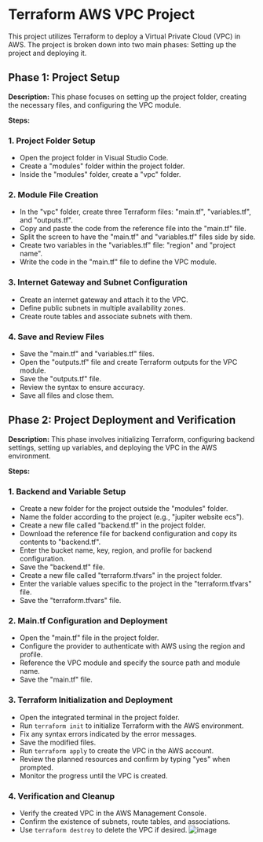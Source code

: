 # Terraform AWS VPC Project

This project utilizes Terraform to deploy a Virtual Private Cloud (VPC) in AWS. The project is broken down into two main phases: Setting up the project and deploying it.

## Phase 1: Project Setup

**Description:** This phase focuses on setting up the project folder, creating the necessary files, and configuring the VPC module.

**Steps:**

### 1. Project Folder Setup
- Open the project folder in Visual Studio Code.
- Create a "modules" folder within the project folder.
- Inside the "modules" folder, create a "vpc" folder.

### 2. Module File Creation
- In the "vpc" folder, create three Terraform files: "main.tf", "variables.tf", and "outputs.tf".
- Copy and paste the code from the reference file into the "main.tf" file.
- Split the screen to have the "main.tf" and "variables.tf" files side by side.
- Create two variables in the "variables.tf" file: "region" and "project name".
- Write the code in the "main.tf" file to define the VPC module.

### 3. Internet Gateway and Subnet Configuration
- Create an internet gateway and attach it to the VPC.
- Define public subnets in multiple availability zones.
- Create route tables and associate subnets with them.

### 4. Save and Review Files
- Save the "main.tf" and "variables.tf" files.
- Open the "outputs.tf" file and create Terraform outputs for the VPC module.
- Save the "outputs.tf" file.
- Review the syntax to ensure accuracy.
- Save all files and close them.


## Phase 2: Project Deployment and Verification

**Description:** This phase involves initializing Terraform, configuring backend settings, setting up variables, and deploying the VPC in the AWS environment.

**Steps:**

### 1. Backend and Variable Setup
- Create a new folder for the project outside the "modules" folder.
- Name the folder according to the project (e.g., "jupiter website ecs").
- Create a new file called "backend.tf" in the project folder.
- Download the reference file for backend configuration and copy its contents to "backend.tf".
- Enter the bucket name, key, region, and profile for backend configuration.
- Save the "backend.tf" file.
- Create a new file called "terraform.tfvars" in the project folder.
- Enter the variable values specific to the project in the "terraform.tfvars" file.
- Save the "terraform.tfvars" file.

### 2. Main.tf Configuration and Deployment
- Open the "main.tf" file in the project folder.
- Configure the provider to authenticate with AWS using the region and profile.
- Reference the VPC module and specify the source path and module name.
- Save the "main.tf" file.

### 3. Terraform Initialization and Deployment
- Open the integrated terminal in the project folder.
- Run `terraform init` to initialize Terraform with the AWS environment.
- Fix any syntax errors indicated by the error messages.
- Save the modified files.
- Run `terraform apply` to create the VPC in the AWS account.
- Review the planned resources and confirm by typing "yes" when prompted.
- Monitor the progress until the VPC is created.

### 4. Verification and Cleanup
- Verify the created VPC in the AWS Management Console.
- Confirm the existence of subnets, route tables, and associations.
- Use `terraform destroy` to delete the VPC if desired.
![image](https://github.com/Bendkles/Terraform-AWS-VPC/assets/101203669/0fcf4bdd-5c26-40c8-89bd-b64c17400507)

